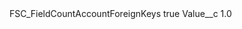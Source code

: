 <?xml version="1.0" encoding="UTF-8"?>
<CustomMetadata xmlns="http://soap.sforce.com/2006/04/metadata" xmlns:xsi="http://www.w3.org/2001/XMLSchema-instance" xmlns:xsd="http://www.w3.org/2001/XMLSchema">
    <label>FSC_FieldCountAccountForeignKeys</label>
    <protected>true</protected>
    <values>
        <field>Value__c</field>
        <value xsi:type="xsd:double">1.0</value>
    </values>
</CustomMetadata>
